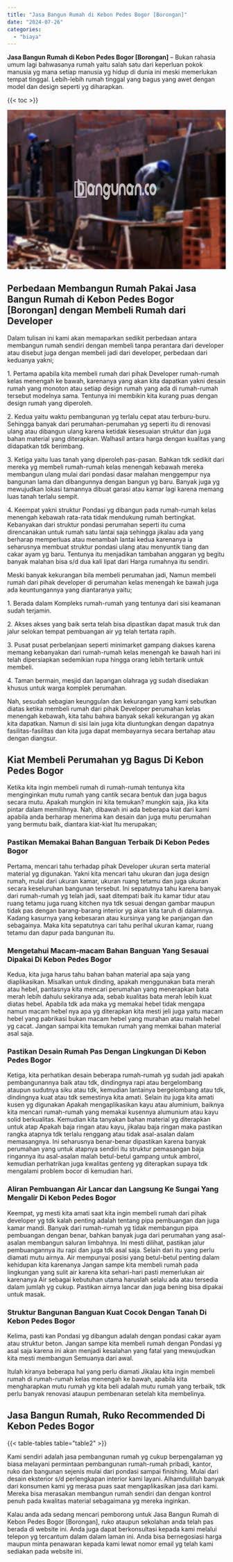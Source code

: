```yaml
---
title: "Jasa Bangun Rumah di Kebon Pedes Bogor [Borongan]"
date: "2024-07-26"
categories: 
  - "biaya"
---
```


**Jasa Bangun Rumah di Kebon Pedes Bogor \[Borongan\]** – Bukan rahasia umum lagi bahwasanya rumah yaitu salah satu dari keperluan pokok manusia yg mana setiap manusia yg hidup di dunia ini meski memerlukan tempat tinggal. Lebih-lebih rumah tinggal yang bagus yang awet dengan model dan design seperti yg diharapkan.

{{< toc >}}

![Jasa Bangun Rumah di Kebon Pedes Bogor [Borongan]](/images/borong-bangunan-38.png)

## Perbedaan Membangun Rumah Pakai Jasa Bangun Rumah di Kebon Pedes Bogor \[Borongan\] dengan Membeli Rumah dari Developer

Dalam tulisan ini kami akan memaparkan sedikit perbedaan antara membangun rumah sendiri dengan membeli tanpa perantara dari developer atau disebut juga dengan membeli jadi dari developer, perbedaan dari keduanya yakni;

1\. Pertama apabila kita membeli rumah dari pihak Developer rumah-rumah kelas menengah ke bawah, karenanya yang akan kita dapatkan yakni desain rumah yang monoton atau setiap design rumah yang ada di rumah-rumah tersebut modelnya sama. Tentunya ini membikin kita kurang puas dengan design rumah yang diperoleh.

2\. Kedua yaitu waktu pembangunan yg terlalu cepat atau terburu-buru. Sehingga banyak dari perumahan-perumahan yg seperti itu di renovasi ulang atau dibangun ulang karena ketidak kesesuaian struktur dan juga bahan material yang diterapkan. Walhasil antara harga dengan kualitas yang didapatkan tdk berimbang.

3\. Ketiga yaitu luas tanah yang diperoleh pas-pasan. Bahkan tdk sedikit dari mereka yg membeli rumah-rumah kelas menengah kebawah mereka membangun ulang mulai dari pondasi dasar malahan menggempur nya bangunan lama dan dibangunnya dengan bangun yg baru. Banyak juga yg mewujudkan lokasi tamannya dibuat garasi atau kamar lagi karena memang luas tanah terlalu sempit.

4\. Keempat yakni struktur Pondasi yg dibangun pada rumah-rumah kelas menengah kebawah rata-rata tidak mendukung rumah bertingkat. Kebanyakan dari struktur pondasi perumahan seperti itu cuma direncanakan untuk rumah satu lantai saja sehingga jikalau ada yang berharap memperluas atau menambah lantai kedua karenanya ia seharusnya membuat struktur pondasi ulang atau menyuntik tiang dan cakar ayam yg baru. Tentunya itu menjadikan tambahan anggaran yg begitu banyak malahan bisa s/d dua kali lipat dari Harga rumahnya itu sendiri.

Meski banyak kekurangan bila membeli perumahan jadi, Namun membeli rumah dari pihak developer di perumahan kelas menengah ke bawah juga ada keuntungannya yang diantaranya yaitu;

1\. Berada dalam Kompleks rumah-rumah yang tentunya dari sisi keamanan sudah terjamin.

2\. Akses akses yang baik serta telah bisa dipastikan dapat masuk truk dan jalur selokan tempat pembuangan air yg telah tertata rapih.

3\. Pusat pusat perbelanjaan seperti minimarket gampang diakses karena memang kebanyakan dari rumah-rumah kelas menengah ke bawah hari ini telah dipersiapkan sedemikian rupa hingga orang lebih tertarik untuk membeli.

4\. Taman bermain, mesjid dan lapangan olahraga yg sudah disediakan khusus untuk warga komplek perumahan.

Nah, sesudah sebagian keunggulan dan kekurangan yang kami sebutkan diatas ketika membeli rumah dari pihak Developer perumahan kelas menengah kebawah, kita tahu bahwa banyak sekali kekurangan yg akan kita dapatkan. Namun di sisi lain juga kita diuntungkan dengan dapatnya fasilitas-fasilitas dan kita juga dapat membayarnya secara bertahap atau dengan diangsur.

## Kiat Membeli Perumahan yg Bagus Di Kebon Pedes Bogor

Ketika kita ingin membeli rumah di rumah-rumah tentunya kita menginginkan mutu rumah yang cantik secara bentuk dan juga bagus secara mutu. Apakah mungkin ini kita temukan? mungkin saja, jika kita pintar dalam memilihnya. Nah, dibawah ini ada beberapa kiat dari kami apabila anda berharap menerima kan desain dan juga mutu perumahan yang bermutu baik, diantara kiat-kiat Itu merupakan;

### Pastikan Memakai Bahan Banguan Terbaik Di Kebon Pedes Bogor

Pertama, mencari tahu terhadap pihak Developer ukuran serta material material yg digunakan. Yakni kita mencari tahu ukuran dan juga design rumah, mulai dari ukuran kamar, ukuran ruang tetamu dan juga ukuran secara keseluruhan bangunan tersebut. Ini sepatutnya tahu karena banyak dari rumah-rumah yg telah jadi, saat ditempati baik itu kamar tidur atau ruang tetamu juga ruang kitchen nya tdk sesuai dengan gambar maupun tidak pas dengan barang-barang interior yg akan kita taruh di dalamnya. Kadang kasurnya yang kebesaran atau kursinya yang ke panjangan dan sebagainya. Maka kita sepatutnya cari tahu perihal ukuran kamar, ruang tetamu dan dapur pada bangunan itu.

### Mengetahui Macam-macam Bahan Banguan Yang Sesauai Dipakai Di Kebon Pedes Bogor

Kedua, kita juga harus tahu bahan bahan material apa saja yang diaplikasikan. Misalkan untuk dinding, apakah menggunakan bata merah atau hebel, pantasnya kita mencari perumahan yang menerapkan bata merah lebih dahulu sekiranya ada, sebab kualitas bata merah lebih kuat diatas hebel. Apabila tdk ada maka yg memakai hebel tidak mengapa namun macam hebel nya apa yg diterapkan kita mesti jeli juga yaitu macam hebel yang pabrikasi bukan macam hebel yang murahan atau malah hebel yg cacat. Jangan sampai kita temukan rumah yang memkai bahan material asal saja.

### Pastikan Desain Rumah Pas Dengan Lingkungan Di Kebon Pedes Bogor

Ketiga, kita perhatikan desain beberapa rumah-rumah yg sudah jadi apakah pembangunannya baik atau tdk, dindingnya rapi atau bergelombang ataupun sudutnya siku atau tdk, kemudian lantainya bergelombang atau tdk, dindingnya kuat atau tdk semestinya kita amati. Selain itu juga kita amati kusen yg digunakan Apakah mengaplikasikan kayu atau aluminium, baiknya kita mencari rumah-rumah yang memakai kusennya alumunium atau kayu solid berkualitas. Kemudian kita tanyakan bahan material yg diterapkan untuk atap Apakah baja ringan atau kayu, jikalau baja ringan maka pastikan rangka atapnya tdk terlalu renggang atau tidak asal-asalan dalam memasangnya. Ini seharusnya benar-benar dipastikan karena banyak perumahan yang untuk atapnya sendiri itu struktur pemasangan baja ringannya itu asal-asalan malah betul-betul gampang untuk ambrol, kemudian perhatrikan juga kwalitas genteng yg diterapkan supaya tdk mengalami problem bocor di kemudian hari.

### Aliran Pembuangan Air Lancar dan Langsung Ke Sungai Yang Mengalir Di Kebon Pedes Bogor

Keempat, yg mesti kita amati saat kita ingin membeli rumah dari pihak developer yg tdk kalah penting adalah tentang pipa pembuangan dan juga kamar mandi. Banyak dari rumah-rumah yg tidak membangun pipa pembuangan dengan benar, bahkan banyak juga dari perumahan yang asal-asalan membangun saluran limbahnya. Ini mesti dilihat, pastikan jalur pembuangannya itu rapi dan juga tdk asal saja. Selain dari itu yang perlu diamati mutu airnya. Air mempunyai posisi yang betul-betul penting dalam kehidupan kita karenanya Jangan sampe kita membeli rumah pada lingkungan yang sulit air karena kita sehari-hari pasti memerlukan air karenanya Air sebagai kebutuhan utama haruslah selalu ada atau tersedia dalam jumlah yg cukup. Pastikan airnya lancar dan juga bening bisa dipakai untuk masak.

### Struktur Bangunan Banguan Kuat Cocok Dengan Tanah Di Kebon Pedes Bogor

Kelima, pasti kan Pondasi yg dibangun adalah dengan pondasi cakar ayam atau struktur beton. Jangan sampe kita membeli rumah dengan Pondasi yg asal saja karena ini akan menjadi kesalahan yang fatal yang mewujudkan kita mesti membangun Semuanya dari awal.

Itulah kiranya beberapa hal yang perlu diamati Jikalau kita ingin membeli rumah di rumah-rumah kelas menengah ke bawah, apabila kita mengharapkan mutu rumah yg kita beli adalah mutu rumah yang terbaik, tdk perlu banyak renovasi ataupun pembenaran setelah kita membelinya.

## Jasa Bangun Rumah, Ruko Recommended Di Kebon Pedes Bogor

{{< table-tables table="table2" >}}

Kami sendiri adalah jasa pembangunan rumah yg cukup berpengalaman yg biasa melayani permintaan pembangunan rumah-rumah pribadi, kantor, ruko dan bangunan sejenis mulai dari pondasi sampai finishing. Mulai dari desain eksterior s/d perlengkapan interior kami layani. Alhamdulillah banyak dari konsumen kami yg merasa puas saat mengaplikasikan jasa dari kami. Mereka bisa merasakan membangun rumah sendiri dan dengan kontrol penuh pada kwalitas material sebagaimana yg mereka inginkan.

Kalau anda ada sedang mencari pemborong untuk Jasa Bangun Rumah di Kebon Pedes Bogor \[Borongan\], ruko ataupun sekolahan anda telah pas berada di website ini. Anda juga dapat berkonsultasi kepada kami melalui telepon yg tercantum dalam dalam laman ini. Anda bisa bernegosiasi harga maupun minta penawaran kepada kami lewat nomor email yg telah kami sediakan pada website ini.
